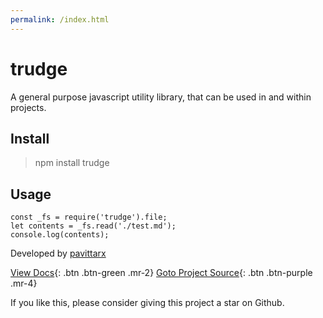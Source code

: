 ```yaml
---
permalink: /index.html
---
```


# trudge
A general purpose javascript utility library, that can be used in and within projects.

## Install

> npm install trudge

## Usage 

```
const _fs = require('trudge').file;
let contents = _fs.read('./test.md');
console.log(contents);

```

Developed by [pavittarx](https://github.com/pavittarx)

[View Docs](https://pavittarx.github.io/trudge){: .btn .btn-green .mr-2}   [Goto Project Source](https://github.com/pavittarx/trudge){: .btn .btn-purple .mr-4}

If you like this, please consider giving this project a star on Github. 
